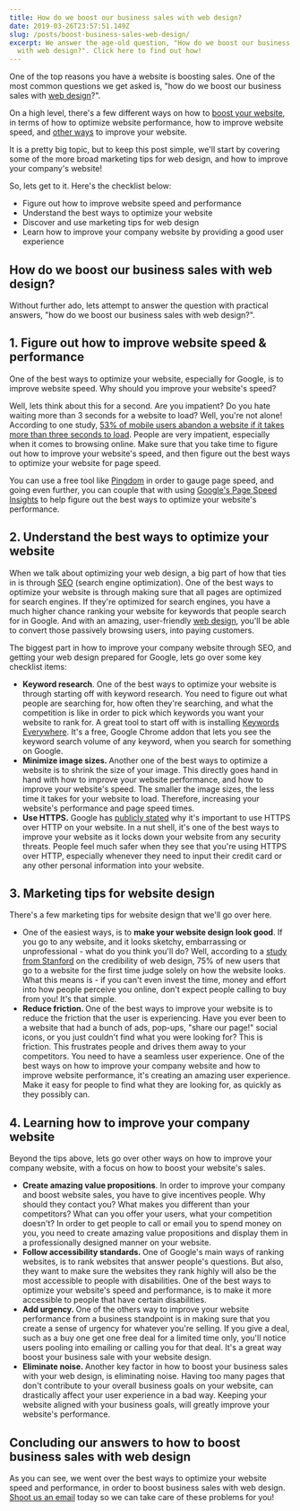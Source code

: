 ```yaml
---
title: How do we boost our business sales with web design?
date: 2019-03-26T23:57:51.149Z
slug: /posts/boost-business-sales-web-design/
excerpt: We answer the age-old question, "How do we boost our business sales
  with web design?". Click here to find out how!
---
```


One of the top reasons you have a website is boosting sales. One of the most common questions we get asked is, "how do we boost our business sales with <a href="https://en.wikipedia.org/wiki/Web_design" target="_blank" rel="noreferrer" rel="noopener noreferrer">web design</a>?".

On a high level, there's a few different ways on how to <a href="https://infused.agency/">boost your website</a>, in terms of how to optimize website performance, how to improve website speed, and <a href="https://infused.agency/seo/">other ways</a> to improve your website.

It is a pretty big topic, but to keep this post simple, we'll start by covering some of the more broad marketing tips for web design, and how to improve your company's website!

So, lets get to it. Here's the checklist below:

<ul>
 	<li>Figure out how to improve website speed and performance</li>
 	<li>Understand the best ways to optimize your website</li>
 	<li>Discover and use marketing tips for web design</li>
 	<li>Learn how to improve your company website by providing a good user experience</li>
</ul>
<h2>How do we boost our business sales with web design?</h2>

Without further ado, lets attempt to answer the question with practical answers, "how do we boost our business sales with web design?".

<h2>1. Figure out how to improve website speed &amp; performance</h2>

One of the best ways to optimize your website, especially for Google, is to improve website speed. Why should you improve your website's speed?

Well, lets think about this for a second. Are you impatient? Do you hate waiting more than 3 seconds for a website to load? Well, you're not alone! According to one study, <a href="https://www.marketingdive.com/news/google-53-of-mobile-users-abandon-sites-that-take-over-3-seconds-to-load/426070/" target="_blank" rel="noreferrer" rel="noopener noreferrer">53% of mobile users abandon a website if it takes more than three seconds to load</a>. People are very impatient, especially when it comes to browsing online. Make sure that you take time to figure out how to improve your website's speed, and then figure out the best ways to optimize your website for page speed.

You can use a free tool like <a href="https://tools.pingdom.com/" target="_blank" rel="noreferrer" rel="noopener noreferrer">Pingdom</a> in order to gauge page speed, and going even further, you can couple that with using <a href="https://developers.google.com/speed/pagespeed/insights/" target="_blank" rel="noreferrer" rel="noopener noreferrer">Google's Page Speed Insights</a> to help figure out the best ways to optimize your website's performance.

<h2>2. Understand the best ways to optimize your website</h2>

When we talk about optimizing your web design, a big part of how that ties in is through <a href="https://infused.agency/seo">SEO</a> (search engine optimization). One of the best ways to optimize your website is through making sure that all pages are optimized for search engines. If they're optimized for search engines, you have a much higher chance ranking your website for keywords that people search for in Google. And with an amazing, user-friendly <a href="https://infused.agency/web-design/">web design</a>, you'll be able to convert those passively browsing users, into paying customers.

The biggest part in how to improve your company website through SEO, and getting your web design prepared for Google, lets go over some key checklist items:

<ul>
 	<li><strong>Keyword research</strong>. One of the best ways to optimize your website is through starting off with keyword research. You need to figure out what people are searching for, how often they're searching, and what the competition is like in order to pick which keywords you want your website to rank for. A great tool to start off with is installing <a href="https://keywordseverywhere.com/" target="_blank" rel="noreferrer" rel="noopener noreferrer">Keywords Everywhere</a>. It's a free, Google Chrome addon that lets you see the keyword search volume of any keyword, when you search for something on Google.</li>
 	<li><strong>Minimize image sizes. </strong>Another one of the best ways to optimize a website is to shrink the size of your image. This directly goes hand in hand with how to improve your website performance, and how to improve your website's speed. The smaller the image sizes, the less time it takes for your website to load. Therefore, increasing your website's performance and page speed times.</li>
 	<li><strong>Use HTTPS.</strong> Google has <a href="https://support.google.com/webmasters/answer/6073543?hl=en" target="_blank" rel="noreferrer" rel="noopener noreferrer">publicly stated</a> why it's important to use HTTPS over HTTP on your website. In a nut shell, it's one of the best ways to improve your website as it locks down your website from any security threats. People feel much safer when they see that you're using HTTPS over HTTP, especially whenever they need to input their credit card or any other personal information into your website.</li>
</ul>
<h2>3. Marketing tips for website design</h2>

There's a few marketing tips for website design that we'll go over here.

<ul>
 	<li>One of the easiest ways, is to <strong>make your website design look good</strong>. If you go to any website, and it looks sketchy, embarrassing or unprofessional - what do you think you'll do? Well, according to a <a href="http://credibility.stanford.edu/guidelines/index.html" target="_blank" rel="noreferrer" rel="noopener noreferrer">study from Stanford</a> on the credibility of web design, 75% of new users that go to a website for the first time judge solely on how the website looks. What this means is - if you can't even invest the time, money and effort into how people perceive you online, don't expect people calling to buy from you! It's that simple.</li>
 	<li><strong>Reduce friction. </strong>One of the best ways to improve your website is to reduce the friction that the user is experiencing. Have you ever been to a website that had a bunch of ads, pop-ups, "share our page!" social icons, or you just couldn't find what you were looking for? This is friction. This frustrates people and drives them away to your competitors. You need to have a seamless user experience. One of the best ways on how to improve your company website and how to improve website performance, it's creating an amazing user experience. Make it easy for people to find what they are looking for, as quickly as they possibly can.</li>
</ul>
<h2>4. Learning how to improve your company website</h2>

Beyond the tips above, lets go over other ways on how to improve your company website, with a focus on how to boost your website's sales.

<ul>
 	<li><strong>Create amazing value propositions</strong>. In order to improve your company and boost website sales, you have to give incentives people. Why should they contact you? What makes you different than your competitors? What can you offer your users, what your competition doesn't? In order to get people to call or email you to spend money on you, you need to create amazing value propositions and display them in a professionally designed manner on your website.</li>
 	<li><strong>Follow accessibility standards. </strong>One of Google's main ways of ranking websites, is to rank websites that answer people's questions. But also, they want to make sure the websites they rank highly will also be the most accessible to people with disabilities. One of the best ways to optimize your website's speed and performance, is to make it more accessible to people that have certain disabilities.</li>
 	<li><strong>Add urgency. </strong>One of the others way to improve your website performance from a business standpoint is in making sure that you create a sense of urgency for whatever you're selling. If you give a deal, such as a buy one get one free deal for a limited time only, you'll notice users pooling into emailing or calling you for that deal. It's a great way boost your business sale with your website design.</li>
 	<li><strong>Eliminate noise. </strong>Another key factor in how to boost your business sales with your web design, is eliminating noise. Having too many pages that don't contribute to your overall business goals on your website, can drastically affect your user experience in a bad way. Keeping your website aligned with your business goals, will greatly improve your website's performance.</li>
</ul>
<h2>Concluding our answers to how to boost business sales with web design</h2>

As you can see, we went over the best ways to optimize your website speed and performance, in order to boost business sales with web design. <a href="https://infused.agency/get-started/">Shoot us an email</a> today so we can take care of these problems for you!
